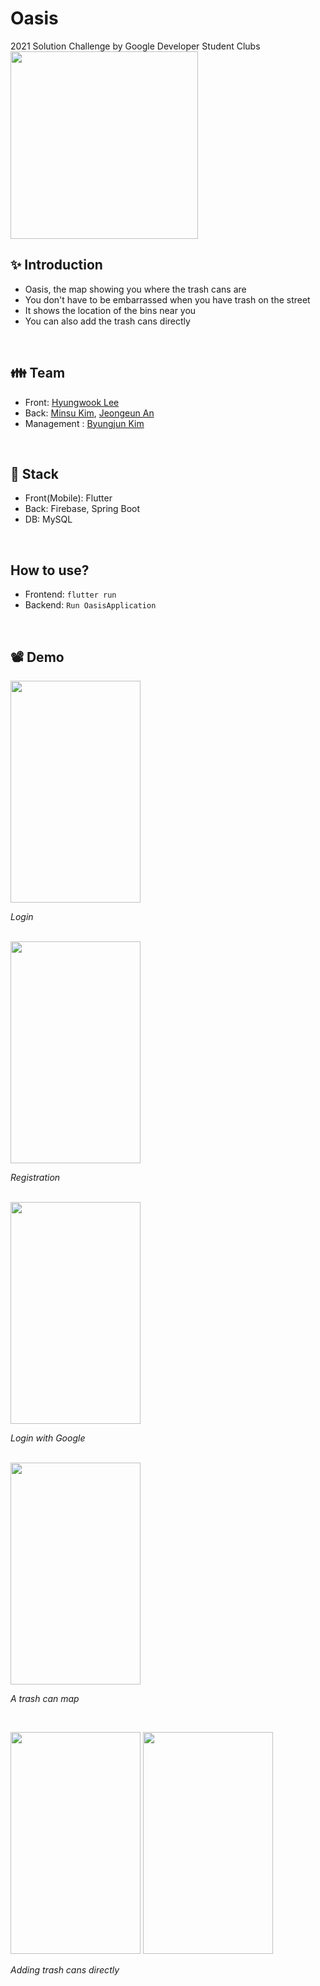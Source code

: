 # Oasis
2021 Solution Challenge by Google Developer Student Clubs
</br>
<img src="https://firebasestorage.googleapis.com/v0/b/oasis-e2420.appspot.com/o/1617186964831.png?alt=media&token=4beadf11-53b0-498d-9ec8-0fb5e1babe15" width="300" height="300">




## ✨ Introduction
* Oasis, the map showing you where the trash cans are
* You don't have to be embarrassed when you have trash on the street
* It shows the location of the bins near you
* You can also add the trash cans directly
</br>

## 👪 Team
* Front: [Hyungwook Lee](https://github.com/luke0421)
* Back: [Minsu Kim](https://github.com/Soo-ss), [Jeongeun An](https://github.com/jxxxxe)
* Management : [Byungjun Kim](https://github.com/BangDoon)
</br>

## 🔧 Stack
* Front(Mobile): Flutter
* Back: Firebase, Spring Boot
* DB: MySQL
</br>

## How to use?

- Frontend: `flutter run`
- Backend: `Run OasisApplication`
</br>

## 📽 Demo

<img src="https://firebasestorage.googleapis.com/v0/b/oasis-e2420.appspot.com/o/20210331_193937.png?alt=media&token=6d365e8d-5d2f-4b9a-9829-f46b7077cca5" width="208" height="355">

*Login*

</br>


<img src="https://firebasestorage.googleapis.com/v0/b/oasis-e2420.appspot.com/o/20210331_194028.png?alt=media&token=932e2509-5098-4016-be69-93944b405ec6" width="208" height="355">

*Registration*

</br>


<img src="https://firebasestorage.googleapis.com/v0/b/oasis-e2420.appspot.com/o/20210331_194050.png?alt=media&token=ca0a9bdc-5a3f-42cf-a287-1d0fc1c6e8b2" width="208" height="355">

*Login with Google*

</br>


<img src="https://firebasestorage.googleapis.com/v0/b/oasis-e2420.appspot.com/o/20210331_194315.png?alt=media&token=d2c5c796-d210-4dbd-8c6e-04a67cf6a07a" width="208" height="355">

*A trash can map*

</br>


<img src="https://firebasestorage.googleapis.com/v0/b/oasis-e2420.appspot.com/o/20210331_194410.png?alt=media&token=cd9c544f-0e72-47d8-82c1-839d29431edb" width="208" height="355"> <img src="https://firebasestorage.googleapis.com/v0/b/oasis-e2420.appspot.com/o/20210331_194418.png?alt=media&token=cc7b5d80-c9f7-49b8-b52e-a6dda840c8de" width="208" height="355">

*Adding trash cans directly*

</br>

